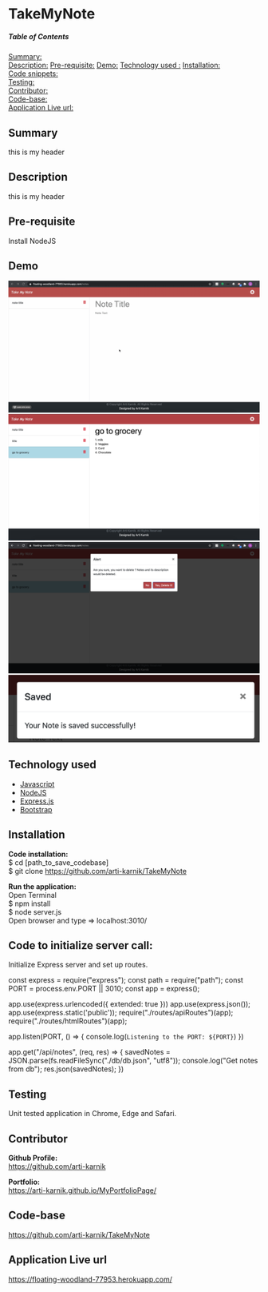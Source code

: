 # TakeMyNote
##### Table of Contents  
[Summary:](#summary)  
[Description:](#description) 
[Pre-requisite:](#pre-requisite) 
[Demo:](#demo) 
[Technology used :](#tech) 
[Installation:](#installation)  
[Code snippets:](#code)  
[Testing:](#testing)  
[Contributor:](#contributor)  
[Code-base:](#code)  
[Application Live url:](#liveurl)  

## Summary
this is my header

## Description
this is my header

## Pre-requisite
Install NodeJS 

## Demo
![](mygif.gif)
<img src="./public/assets/images/SS2.png">
<img src="./public/assets/images/SS3.png">
<img src="./public/assets/images/SS4.png">

## Technology used
<ul>
    <li> 
    <a href="https://developer.mozilla.org/en-US/docs/Web/JavaScript">Javascript <a>
    <br>
    </li>
    <li> 
    <a href="https://developer.mozilla.org/en-US/docs/Web/JavaScript">NodeJS <a>
    <li> 
    <a href="https://developer.mozilla.org/en-US/docs/Web/JavaScript">Express.js<a>
    </li>
    <li> 
    <a href="https://developer.mozilla.org/en-US/docs/Web/JavaScript">Bootstrap </a>
    </li>
</ul>

## Installation
<strong>Code installation:</strong> <br>
$ cd [path_to_save_codebase] <br>
$ git clone https://github.com/arti-karnik/TakeMyNote <br>

<strong> Run the application: </strong> <br>
Open Terminal <br>
$ npm install <br>
$ node server.js <br>
Open browser and type => localhost:3010/

## Code to initialize server call:
Initialize Express server and set up routes.

const express = require("express");
const path = require("path");
const PORT = process.env.PORT || 3010;
const app = express();

app.use(express.urlencoded({ extended: true }))
app.use(express.json());
app.use(express.static('public'));
require("./routes/apiRoutes")(app);
require("./routes/htmlRoutes")(app);

 app.listen(PORT, () => {
  console.log(`Listening to the PORT: ${PORT}`)
})

app.get("/api/notes", (req, res) => {
      savedNotes = JSON.parse(fs.readFileSync("./db/db.json", "utf8"));
      console.log("Get notes from db");
      res.json(savedNotes);
  })

## Testing 
Unit tested application in Chrome, Edge and Safari. 
## Contributor
<strong> Github Profile: </strong> <br>
https://github.com/arti-karnik

<strong> Portfolio: </strong> <br>
https://arti-karnik.github.io/MyPortfolioPage/

## Code-base
https://github.com/arti-karnik/TakeMyNote

## Application Live url
https://floating-woodland-77953.herokuapp.com/




